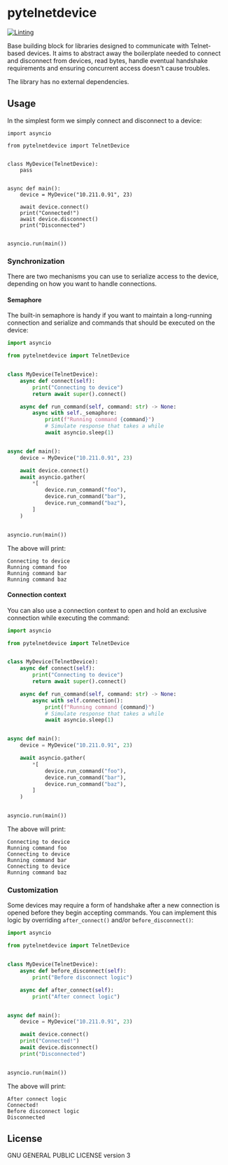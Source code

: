 # pytelnetdevice

[![Linting](https://github.com/NitorCreations/pytelnetdevice/actions/workflows/ruff.yaml/badge.svg)](https://github.com/NitorCreations/pytelnetdevice/actions/workflows/ruff.yaml)

Base building block for libraries designed to communicate with Telnet-based devices. 
It aims to abstract away the boilerplate needed to connect and disconnect from 
devices, read bytes, handle eventual handshake requirements and ensuring concurrent 
access doesn't cause troubles.

The library has no external dependencies.

## Usage

In the simplest form we simply connect and disconnect to a device:

```python3
import asyncio

from pytelnetdevice import TelnetDevice


class MyDevice(TelnetDevice):
    pass


async def main():
    device = MyDevice("10.211.0.91", 23)

    await device.connect()
    print("Connected!")
    await device.disconnect()
    print("Disconnected")


asyncio.run(main())
```

### Synchronization

There are two mechanisms you can use to serialize access to the device, depending on how you want to handle 
connections.

#### Semaphore

The built-in semaphore is handy if you want to maintain a long-running connection and serialize and commands that 
should be executed on the device:

```python
import asyncio

from pytelnetdevice import TelnetDevice


class MyDevice(TelnetDevice):
    async def connect(self):
        print("Connecting to device")
        return await super().connect()

    async def run_command(self, command: str) -> None:
        async with self._semaphore:
            print(f"Running command {command}")
            # Simulate response that takes a while
            await asyncio.sleep(1)


async def main():
    device = MyDevice("10.211.0.91", 23)

    await device.connect()
    await asyncio.gather(
        *[
            device.run_command("foo"),
            device.run_command("bar"),
            device.run_command("baz"),
        ]
    )


asyncio.run(main())
```

The above will print:

```
Connecting to device
Running command foo
Running command bar
Running command baz
```

#### Connection context

You can also use a connection context to open and hold an exclusive connection while executing the command:

```python
import asyncio

from pytelnetdevice import TelnetDevice


class MyDevice(TelnetDevice):
    async def connect(self):
        print("Connecting to device")
        return await super().connect()

    async def run_command(self, command: str) -> None:
        async with self.connection():
            print(f"Running command {command}")
            # Simulate response that takes a while
            await asyncio.sleep(1)


async def main():
    device = MyDevice("10.211.0.91", 23)

    await asyncio.gather(
        *[
            device.run_command("foo"),
            device.run_command("bar"),
            device.run_command("baz"),
        ]
    )


asyncio.run(main())
```

The above will print:

```
Connecting to device
Running command foo
Connecting to device
Running command bar
Connecting to device
Running command baz
```

### Customization

Some devices may require a form of handshake after a new connection is opened before they begin accepting commands. 
You can implement this logic by overriding `after_connect()` and/or `before_disconnect()`:

```python
import asyncio

from pytelnetdevice import TelnetDevice


class MyDevice(TelnetDevice):
    async def before_disconnect(self):
        print("Before disconnect logic")

    async def after_connect(self):
        print("After connect logic")


async def main():
    device = MyDevice("10.211.0.91", 23)

    await device.connect()
    print("Connected!")
    await device.disconnect()
    print("Disconnected")


asyncio.run(main())
```

The above will print:

```
After connect logic
Connected!
Before disconnect logic
Disconnected
```

## License

GNU GENERAL PUBLIC LICENSE version 3

